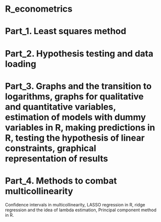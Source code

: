 # R_econometrics
# Part_1. Least squares method
# Part_2. Hypothesis testing and data loading
# Part_3. Graphs and the transition to logarithms, graphs for qualitative and quantitative variables, estimation of models with dummy variables in R, making predictions in R, testing the hypothesis of linear constraints, graphical representation of results
# Part_4.  Methods to combat multicollinearity
Confidence intervals in multicollinearity, LASSO regression in R, ridge regression and the idea of lambda estimation, Principal component method in R.
